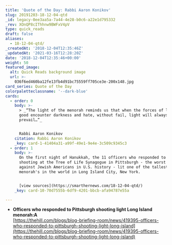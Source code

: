 ```yaml
---
title: 'Quote of the Day: Rabbi Aaron Konikov'
slug: 20191203-18-12-04-qtd
_id: legacy-0ee3aa5a-7a44-4e28-b0c6-a22e1d795332
_rev: XOnQP8cIThhnw9BWFxV4pV
type: quick_reads
draft: false
aliases:
  - 18-12-04-qtd/
_createdAt: '2018-12-04T12:35:46Z'
_updatedAt: '2021-03-16T12:28:20Z'
date: '2018-12-04T12:35:46+00:00'
weight: 50
featured_image:
  alt: Quick Reads background image
  url: >-
    036f6ed460ba12fe13fb4d91bc75559ff705ce3e-200x148.jpg
card_series: Quote of the Day
colorpaletteclassname: '--dark-blue'
cards:
  - order: 0
    body: >-
      > _“The light of the menorah reminds us that when the forces of light and
      good encounter darkness and hate, without fail, light will always
      prevail…”_


      Rabbi Aaron Konikov
    citation: Rabbi Aaron Konikov
    _key: card-1-41404a31-a99f-49e1-9e4e-3c509c9345c3
  - order: 1
    body: >-
      On the first night of Hanukkah, the 11 officers who responded to the
      shooting at the Tree of Life Synagogue in Pittsburgh - the worst attack
      against Jewish Americans in U.S. history - lit one of the tallest
      menorah's in the world in Long Island City, New York.


      [view sources](https://smarthernews.com/18-12-04-qtd/)
    _key: card-10-70d7555b-6df9-4201-bbcb-afa94787e55a

---
```

* **Officers who responded to Pittsburgh shooting light Long Island menorah:A**  
[https://thehill.com/blogs/blog-briefing-room/news/419395-officers-who-responded-to-pittsburgh-shooting-light-long-island](https://thehill.com/blogs/blog-briefing-room/news/419395-officers-who-responded-to-pittsburgh-shooting-light-long-island)